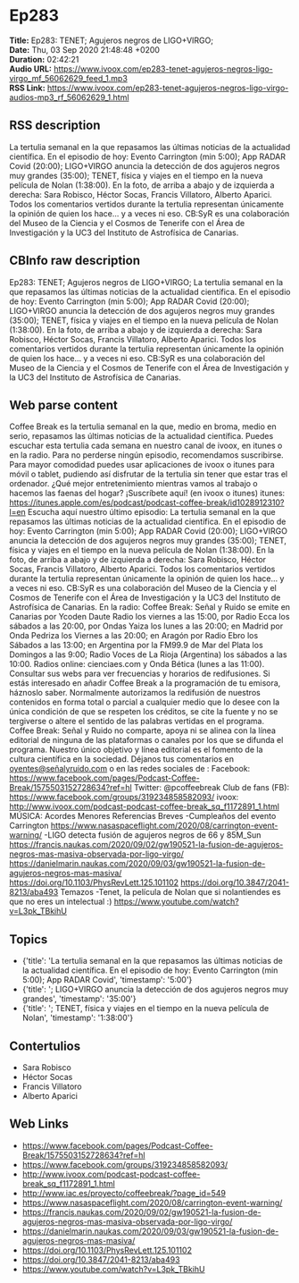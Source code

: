 # Ep283  
**Title:** Ep283: TENET; Agujeros negros de LIGO+VIRGO;  
**Date:** Thu, 03 Sep 2020 21:48:48 +0200  
**Duration:** 02:42:21  
**Audio URL:** https://www.ivoox.com/ep283-tenet-agujeros-negros-ligo-virgo_mf_56062629_feed_1.mp3  
**RSS Link:** https://www.ivoox.com/ep283-tenet-agujeros-negros-ligo-virgo-audios-mp3_rf_56062629_1.html  

## RSS description
La tertulia semanal en la que repasamos las últimas noticias de la actualidad científica. En el episodio de hoy: Evento Carrington (min 5:00); App RADAR Covid (20:00); LIGO+VIRGO anuncia la detección de dos agujeros negros muy grandes (35:00); TENET, física y viajes en el tiempo en la nueva película de Nolan (1:38:00). En la foto, de arriba a abajo y de izquierda a derecha: Sara Robisco, Héctor Socas, Francis Villatoro, Alberto Aparici. Todos los comentarios vertidos durante la tertulia representan únicamente la opinión de quien los hace... y a veces ni eso. CB:SyR es una colaboración del Museo de la Ciencia y el Cosmos de Tenerife con el Área de Investigación y la UC3 del Instituto de Astrofísica de Canarias.

## CBInfo raw description
Ep283: TENET; Agujeros negros de LIGO+VIRGO; 
La tertulia semanal en la que repasamos las últimas noticias de la actualidad científica. En el episodio de hoy: Evento Carrington (min 5:00); App RADAR Covid (20:00); LIGO+VIRGO anuncia la detección de dos agujeros negros muy grandes (35:00); TENET, física y viajes en el tiempo en la nueva película de Nolan (1:38:00). En la foto, de arriba a abajo y de izquierda a derecha: Sara Robisco, Héctor Socas, Francis Villatoro, Alberto Aparici. Todos los comentarios vertidos durante la tertulia representan únicamente la opinión de quien los hace... y a veces ni eso. CB:SyR es una colaboración del Museo de la Ciencia y el Cosmos de Tenerife con el Área de Investigación y la UC3 del Instituto de Astrofísica de Canarias.


## Web parse content
Coffee Break es la tertulia semanal en la que, medio en broma, medio en serio, repasamos las últimas noticias de la actualidad científica. Puedes escuchar esta tertulia cada semana en nuestro canal de ivoox, en itunes o en la radio. Para no perderse ningún episodio, recomendamos suscribirse. Para mayor comodidad puedes usar aplicaciones de ivoox o itunes para móvil o tablet, pudiendo así disfrutar de la tertulia sin tener que estar tras el ordenador. ¿Qué mejor entretenimiento mientras vamos al trabajo o hacemos las faenas del hogar? ¡Suscríbete aquí! (en ivoox o itunes) itunes: https://itunes.apple.com/es/podcast/podcast-coffee-break/id1028912310?l=en Escucha aquí nuestro último episodio: La tertulia semanal en la que repasamos las últimas noticias de la actualidad científica. En el episodio de hoy: Evento Carrington (min 5:00); App RADAR Covid (20:00); LIGO+VIRGO anuncia la detección de dos agujeros negros muy grandes (35:00); TENET, física y viajes en el tiempo en la nueva película de Nolan (1:38:00). En la foto, de arriba a abajo y de izquierda a derecha: Sara Robisco, Héctor Socas, Francis Villatoro, Alberto Aparici. Todos los comentarios vertidos durante la tertulia representan únicamente la opinión de quien los hace… y a veces ni eso. CB:SyR es una colaboración del Museo de la Ciencia y el Cosmos de Tenerife con el Área de Investigación y la UC3 del Instituto de Astrofísica de Canarias. En la radio: Coffee Break: Señal y Ruido se emite en Canarias por Ycoden Daute Radio los viernes a las 15:00, por Radio Ecca los sábados a las 20:00, por Ondas Yaiza los lunes a las 20:00; en Madrid por Onda Pedriza los Viernes a las 20:00; en Aragón por Radio Ebro los Sábados a las 13:00; en Argentina por la FM99.9 de Mar del Plata los Domingos a las 9:00; Radio Voces de La Rioja (Argentina) los sábados a las 10:00. Radios online: cienciaes.com y Onda Bética (lunes a las 11:00). Consultar sus webs para ver frecuencias y horarios de redifusiones. Si estás interesado en añadir Coffee Break a la programación de tu emisora, háznoslo saber. Normalmente autorizamos la redifusión de nuestros contenidos en forma total o parcial a cualquier medio que lo desee con la única condición de que se respeten los créditos, se cite la fuente y no se tergiverse o altere el sentido de las palabras vertidas en el programa. Coffee Break: Señal y Ruido no comparte, apoya ni se alinea con la línea editorial de ninguna de las plataformas o canales por los que se difunda el programa. Nuestro único objetivo y línea editorial es el fomento de la cultura científica en la sociedad. Déjanos tus comentarios en oyentes@señalyruido.com o en las redes sociales de : Facebook: https://www.facebook.com/pages/Podcast-Coffee-Break/1575503152728634?ref=hl Twitter: @pcoffeebreak Club de fans (FB): https://www.facebook.com/groups/319234858582093/ ivoox: http://www.ivoox.com/podcast-podcast-coffee-break_sq_f1172891_1.html MÚSICA: Acordes Menores Referencias Breves -Cumpleaños del evento Carrington https://www.nasaspaceflight.com/2020/08/carrington-event-warning/ -LIGO detecta fusión de agujeros negros de 66 y 85M_Sun https://francis.naukas.com/2020/09/02/gw190521-la-fusion-de-agujeros-negros-mas-masiva-observada-por-ligo-virgo/ https://danielmarin.naukas.com/2020/09/03/gw190521-la-fusion-de-agujeros-negros-mas-masiva/ https://doi.org/10.1103/PhysRevLett.125.101102 https://doi.org/10.3847/2041-8213/aba493 Temazos -Tenet, la película de Nolan que si nolantiendes es que no eres un intelectual :) https://www.youtube.com/watch?v=L3pk_TBkihU

## Topics
- {'title': 'La tertulia semanal en la que repasamos las últimas noticias de la actualidad científica. En el episodio de hoy: Evento Carrington (min 5:00); App RADAR Covid', 'timestamp': '5:00'}
- {'title': '; LIGO+VIRGO anuncia la detección de dos agujeros negros muy grandes', 'timestamp': '35:00'}
- {'title': '; TENET, física y viajes en el tiempo en la nueva película de Nolan', 'timestamp': '1:38:00'}
## Contertulios
- Sara Robisco
- Héctor Socas
- Francis Villatoro
- Alberto Aparici
## Web Links
- https://www.facebook.com/pages/Podcast-Coffee-Break/1575503152728634?ref=hl
- https://www.facebook.com/groups/319234858582093/
- http://www.ivoox.com/podcast-podcast-coffee-break_sq_f1172891_1.html
- http://www.iac.es/proyecto/coffeebreak/?page_id=549
- https://www.nasaspaceflight.com/2020/08/carrington-event-warning/
- https://francis.naukas.com/2020/09/02/gw190521-la-fusion-de-agujeros-negros-mas-masiva-observada-por-ligo-virgo/
- https://danielmarin.naukas.com/2020/09/03/gw190521-la-fusion-de-agujeros-negros-mas-masiva/
- https://doi.org/10.1103/PhysRevLett.125.101102
- https://doi.org/10.3847/2041-8213/aba493
- https://www.youtube.com/watch?v=L3pk_TBkihU